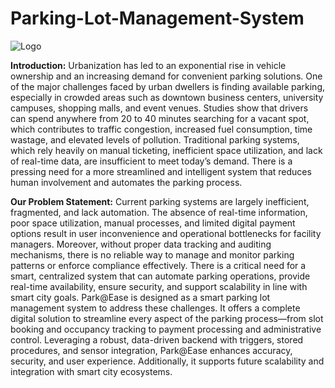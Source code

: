 # Parking-Lot-Management-System

![Logo](https://github.com/user-attachments/assets/bcd8bbbb-f18d-4cfe-9ede-4ac4f1c1c94e)

**Introduction:**
Urbanization has led to an exponential rise in vehicle ownership and an increasing demand for convenient parking solutions. One of the major challenges faced by urban dwellers is finding available parking, especially in crowded areas such as downtown business centers, university campuses, shopping malls, and event venues. Studies show that drivers can spend anywhere from 20 to 40 minutes searching for a vacant spot, which contributes to traffic congestion, increased fuel consumption, time wastage, and elevated levels of pollution.
Traditional parking systems, which rely heavily on manual ticketing, inefficient space utilization, and lack of real-time data, are insufficient to meet today’s demand. There is a pressing need for a more streamlined and intelligent system that reduces human involvement and automates the parking process.

**Our Problem Statement:**
Current parking systems are largely inefficient, fragmented, and lack automation. The absence of real-time information, poor space utilization, manual processes, and limited digital payment options result in user inconvenience and operational bottlenecks for facility managers. Moreover, without proper data tracking and auditing mechanisms, there is no reliable way to manage and monitor parking patterns or enforce compliance effectively. There is a critical need for a smart, centralized system that can automate parking operations, provide real-time availability, ensure security, and support scalability in line with smart city goals.
Park@Ease is designed as a smart parking lot management system to address these challenges. It offers a complete digital solution to streamline every aspect of the parking process—from slot booking and occupancy tracking to payment processing and administrative control. Leveraging a robust, data-driven backend with triggers, stored procedures, and sensor integration, Park@Ease enhances accuracy, security, and user experience. Additionally, it supports future scalability and integration with smart city ecosystems.



